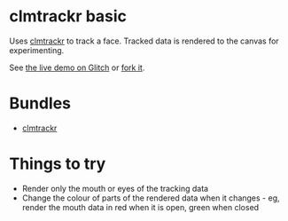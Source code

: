 # clmtrackr basic

Uses [clmtrackr](https://github.com/auduno/clmtrackr) to track a face. Tracked data is rendered to the canvas for experimenting.

See [the live demo on Glitch](https://ix-camera-clmtrackr-basic.glitch.me/) or [fork it](https://glitch.com/edit/#!/remix/ix-camera-clmtrackr-basic).

# Bundles
* [clmtrackr](https://github.com/auduno/clmtrackr)

# Things to try

* Render only the mouth or eyes of the tracking data
* Change the colour of parts of the rendered data when it changes - eg, render the mouth data in red when it is open, green when closed
